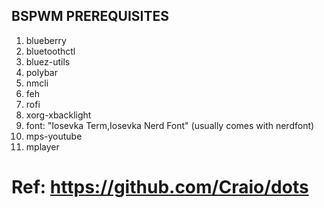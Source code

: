 ## BSPWM PREREQUISITES
1. blueberry
2. bluetoothctl
3. bluez-utils
4. polybar
5. nmcli
6. feh
7. rofi
8. xorg-xbacklight
9. font: "Iosevka Term,Iosevka Nerd Font" (usually comes with nerdfont)
10. mps-youtube
11. mplayer

# Ref: https://github.com/Craio/dots
